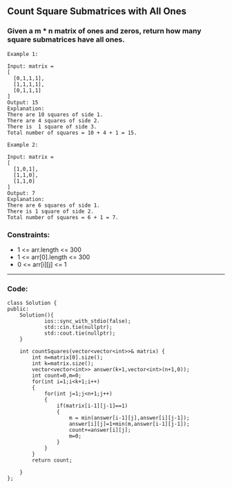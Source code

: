 ## Count Square Submatrices with All Ones

### Given a m * n matrix of ones and zeros, return how many square submatrices have all ones.

```
Example 1:

Input: matrix =
[
  [0,1,1,1],
  [1,1,1,1],
  [0,1,1,1]
]
Output: 15
Explanation: 
There are 10 squares of side 1.
There are 4 squares of side 2.
There is  1 square of side 3.
Total number of squares = 10 + 4 + 1 = 15.
```
```
Example 2:

Input: matrix = 
[
  [1,0,1],
  [1,1,0],
  [1,1,0]
]
Output: 7
Explanation: 
There are 6 squares of side 1.  
There is 1 square of side 2. 
Total number of squares = 6 + 1 = 7.
``` 

### Constraints:

- 1 <= arr.length <= 300
- 1 <= arr[0].length <= 300
- 0 <= arr[i][j] <= 1

---
### Code:
```
class Solution {
public:
    Solution(){
            ios::sync_with_stdio(false);
            std::cin.tie(nullptr); 
            std::cout.tie(nullptr);
    }
    
    int countSquares(vector<vector<int>>& matrix) {
        int n=matrix[0].size();
        int k=matrix.size();
        vector<vector<int>> answer(k+1,vector<int>(n+1,0));
        int count=0,m=0;
        for(int i=1;i<k+1;i++)
        {
            for(int j=1;j<n+1;j++)
            {
                if(matrix[i-1][j-1]==1)
                {
                    m = min(answer[i-1][j],answer[i][j-1]);
                    answer[i][j]=1+min(m,answer[i-1][j-1]);
                    count+=answer[i][j];
                    m=0;
                }
            }
        }
        return count;
        
    }
};
```
